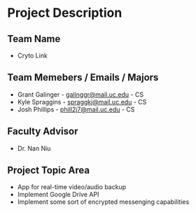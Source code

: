 # Project Description

## Team Name 
* Cryto Link

## Team Memebers / Emails / Majors
* Grant Galinger - galinggr@mail.uc.edu - CS
* Kyle Spraggins - spraggkj@mail.uc.edu - CS
* Josh Phillips - phill2j7@mail.uc.edu - CS

## Faculty Advisor
* Dr. Nan Niu

## Project Topic Area
* App for real-time video/audio backup
* Implement Google Drive API 
* Implement some sort of encrypted messenging capabilities

